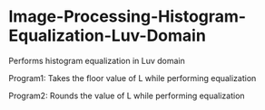 # Image-Processing-Histogram-Equalization-Luv-Domain
Performs histogram equalization in Luv domain

Program1:  Takes the floor value of L while performing equalization


Program2: Rounds the value of L while performing equalization
